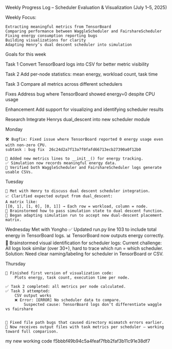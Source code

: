 Weekly Progress Log – Scheduler Evaluation & Visualization (July 1–5, 2025)

Weekly Focus:

    Extracting meaningful metrics from TensorBoard
    Comparing performance between WaggleScheduler and FairshareScheduler
    Fixing energy consumption reporting bugs
    Building visualizations for clarity
    Adapting Henry’s dual descent scheduler into simulation




Goals for this week 


Task 1
Convert TensorBoard logs into CSV for better metric visibility

Task 2
Add per-node statistics: mean energy, workload count, task time

Task 3
Compare all metrics across different schedulers

Fixes
Address bug where TensorBoard showed energy=0 despite CPU usage

Enhancement
Add support for visualizing and identifying scheduler results

Research
Integrate Henrys dual_descent into new scheduler module


Monday

    🛠 Bugfix: Fixed issue where TensorBoard reported 0 energy usage even with non-zero CPU.
    subtask : bug fix  26c24d2a7f13a7f0fafd66713ecb27390a0f12b0

    🔧 Added new metrics lines to __init__() for energy tracking.
    ✅ Simulation now records meaningful energy data.
    🧪 Verified both WaggleScheduler and FairshareScheduler logs generate usable CSVs.




Tuesday

    🤝 Met with Henry to discuss dual descent scheduler integration.
    📈 Clarified expected output from dual_descent:
    A matrix like:
    [[0, 1], [1, 0], [0, 1]] → Each row = workload, column = node.
    🧠 Brainstormed how to pass simulation state to dual descent function.
    🧰 Began adapting simulation run to accept new dual-descent placement matrix.




Wednesday
    Met with Yongho
    ✅ Updated run.py line 103 to include total energy in TensorBoard logs.
    📊 TensorBoard now outputs energy correctly.
    🧠 Brainstormed visual identification for scheduler logs:
        Current challenge: All logs look similar (over 30+), hard to trace which run = which scheduler.
        Solution: Need clear naming/labeling for scheduler in TensorBoard or CSV.



Thursday

    🎨 Finished first version of visualization code:
        Plots energy, task count, execution time per node.

    ✅ Task 2 completed: all metrics per node calculated.
    ✅ Task 3 attempted:
        CSV output works
        ❌ Error: [ERROR] No scheduler data to compare.
            Suspected cause: TensorBoard logs don’t differentiate waggle vs fairshare


    🔧 Fixed file path bugs that caused directory mismatch errors earlier.
    🧪 Now receives output files with task metrics per scheduler — working toward full comparison.

my new working code 
f5bbbf49b94c5a4feaf7fbb2faf3b11c91e38df7


